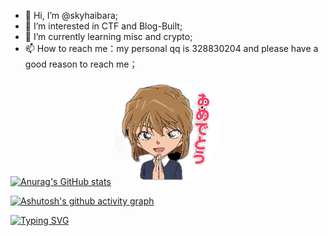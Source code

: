 - 👋 Hi, I’m @skyhaibara;
- 👀 I’m interested in CTF and Blog-Built;
- 🌱 I’m currently learning misc and crypto;
- 📫 How to reach me：my personal qq is 328830204 and please have a good reason to reach me；

[![Anurag's GitHub stats](https://github-readme-stats.vercel.app/api?username=skyhaibara&theme=material-palenight)](https://github.com/skyhaibara/github-readme-stats)    <img src="hello.png" alt="hello" style="border-radius: 80%;" width="170" height="170" />

[![Ashutosh's github activity graph](https://github-readme-activity-graph.vercel.app/graph?username=skyhaibara&theme=rogue)](https://github.com/skyhaibara/github-readme-activity-graph)

[![Typing SVG](https://readme-typing-svg.demolab.com?font=Playpen+Sans&pause=1000&color=7B22A9&center=true&vCenter=true&repeat=false&width=435&lines=Your+world+is+big%2C+I+become+dispensable)](https://git.io/typing-svg)

<!---
skyhaibara/skyhaibara is a ✨ special ✨ repository because its `README.md` (this file) appears on your GitHub profile.
You can click the Preview link to take a look at your changes.
--->
